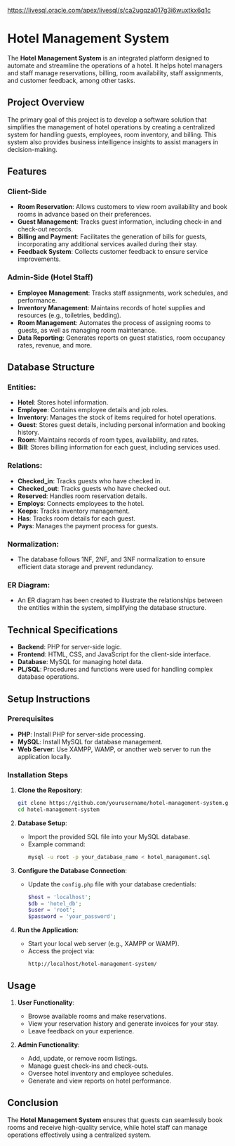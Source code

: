 https://livesql.oracle.com/apex/livesql/s/ca2ugqza017g3i6wuxtkx6q1c
# Hotel Management System

The **Hotel Management System** is an integrated platform designed to automate and streamline the operations of a hotel. It helps hotel managers and staff manage reservations, billing, room availability, staff assignments, and customer feedback, among other tasks.

## Project Overview

The primary goal of this project is to develop a software solution that simplifies the management of hotel operations by creating a centralized system for handling guests, employees, room inventory, and billing. This system also provides business intelligence insights to assist managers in decision-making.

## Features

### Client-Side
- **Room Reservation**: Allows customers to view room availability and book rooms in advance based on their preferences.
- **Guest Management**: Tracks guest information, including check-in and check-out records.
- **Billing and Payment**: Facilitates the generation of bills for guests, incorporating any additional services availed during their stay.
- **Feedback System**: Collects customer feedback to ensure service improvements.

### Admin-Side (Hotel Staff)
- **Employee Management**: Tracks staff assignments, work schedules, and performance.
- **Inventory Management**: Maintains records of hotel supplies and resources (e.g., toiletries, bedding).
- **Room Management**: Automates the process of assigning rooms to guests, as well as managing room maintenance.
- **Data Reporting**: Generates reports on guest statistics, room occupancy rates, revenue, and more.

## Database Structure

### Entities:
- **Hotel**: Stores hotel information.
- **Employee**: Contains employee details and job roles.
- **Inventory**: Manages the stock of items required for hotel operations.
- **Guest**: Stores guest details, including personal information and booking history.
- **Room**: Maintains records of room types, availability, and rates.
- **Bill**: Stores billing information for each guest, including services used.

### Relations:
- **Checked_in**: Tracks guests who have checked in.
- **Checked_out**: Tracks guests who have checked out.
- **Reserved**: Handles room reservation details.
- **Employs**: Connects employees to the hotel.
- **Keeps**: Tracks inventory management.
- **Has**: Tracks room details for each guest.
- **Pays**: Manages the payment process for guests.

### Normalization:
- The database follows 1NF, 2NF, and 3NF normalization to ensure efficient data storage and prevent redundancy.

### ER Diagram:
- An ER diagram has been created to illustrate the relationships between the entities within the system, simplifying the database structure.

## Technical Specifications

- **Backend**: PHP for server-side logic.
- **Frontend**: HTML, CSS, and JavaScript for the client-side interface.
- **Database**: MySQL for managing hotel data.
- **PL/SQL**: Procedures and functions were used for handling complex database operations.

## Setup Instructions

### Prerequisites
- **PHP**: Install PHP for server-side processing.
- **MySQL**: Install MySQL for database management.
- **Web Server**: Use XAMPP, WAMP, or another web server to run the application locally.

### Installation Steps
1. **Clone the Repository**:
   ```bash
   git clone https://github.com/yourusername/hotel-management-system.git
   cd hotel-management-system
   ```

2. **Database Setup**:
   - Import the provided SQL file into your MySQL database.
   - Example command:
     ```bash
     mysql -u root -p your_database_name < hotel_management.sql
     ```

3. **Configure the Database Connection**:
   - Update the `config.php` file with your database credentials:
     ```php
     $host = 'localhost';
     $db = 'hotel_db';
     $user = 'root';
     $password = 'your_password';
     ```

4. **Run the Application**:
   - Start your local web server (e.g., XAMPP or WAMP).
   - Access the project via:
     ```
     http://localhost/hotel-management-system/
     ```

## Usage

1. **User Functionality**:
   - Browse available rooms and make reservations.
   - View your reservation history and generate invoices for your stay.
   - Leave feedback on your experience.

2. **Admin Functionality**:
   - Add, update, or remove room listings.
   - Manage guest check-ins and check-outs.
   - Oversee hotel inventory and employee schedules.
   - Generate and view reports on hotel performance.

## Conclusion

The **Hotel Management System** ensures that guests can seamlessly book rooms and receive high-quality service, while hotel staff can manage operations effectively using a centralized system.

